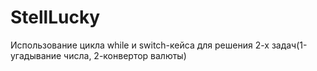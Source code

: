 # StellLucky
Использование цикла while и switch-кейса для решения 2-х задач(1-угадывание числа, 2-конвертор валюты)
